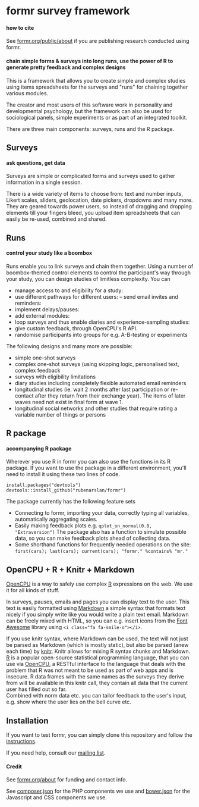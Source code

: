 # formr survey framework
#### how to cite
See [formr.org/public/about](https://formr.org/public/about) if you are publishing research conducted using formr.

#### chain simple forms & surveys into long runs, use the power of R to generate pretty feedback and complex designs

This is a framework that allows you to create simple and complex studies using items spreadsheets for the surveys and "runs" for chaining together various modules. 

The creator and most users of this software work in personality and developmental psychology, but the framework can also be used for sociological panels, simple experiments or as part of an integrated toolkit.

There are three main components: surveys, runs and the R package.

## Surveys
#### ask questions, get data
Surveys are simple or complicated forms and surveys used to gather information in a single session.

There is a wide variety of items to choose from: text and number inputs, Likert scales, sliders, geolocation, date pickers, dropdowns and many more. They are geared towards power users, so instead of dragging and dropping elements till your fingers bleed, you upload item spreadsheets that can easily be re-used, combined and shared.

## Runs
#### control your study like a boombox
Runs enable you to link surveys and chain them together. Using a number of boombox-themed control elements to control the participant's way through your study, you can design studies of limitless complexity. You can

- manage access to and eligibility for a study:
- use different pathways for different users:
– send email invites and reminders:
- implement delays/pauses:
- add external modules:
- loop surveys and thus enable diaries and experience-sampling studies:
- give custom feedback, through OpenCPU's R API.
- randomise participants into groups for e.g. A-B-testing or experiments

The following designs and many more are possible:

- simple one-shot surveys
- complex one-shot surveys (using skipping logic, personalised text, complex feedback
- surveys with eligibility limitations
- diary studies including completely flexible automated email reminders
- longitudinal studies (ie. wait 2 months after last participation or re-contact after they return from their exchange year). The items of later waves need not exist in final form at wave 1.
- longitudinal social networks and other studies that require rating a variable number of things or persons


## R package
#### accompanying R package

Wherever you use R in formr you can also use the functions in its R package. If you want to use the package in a different environment, you'll need to install it using these two lines of code.

	install.packages("devtools")
	devtools::install_github("rubenarslan/formr")

The package currently has the following feature sets

- Connecting to formr, importing your data, correctly typing all variables, automatically aggregating scales.
- Easily making feedback plots e.g. 
  `qplot_on_normal(0.8, "Extraversion")`
  The package also has a function to simulate possible data, so you can make feedback plots ahead of collecting data.
- Some shorthand functions for frequently needed operations on the site:
  `first(cars); last(cars); current(cars); "formr." %contains% "mr."`
	

## OpenCPU + R + Knitr + Markdown
[OpenCPU](https://public.opencpu.org/pages/) is a way to safely use complex [R](http://www.r-project.org/) expressions on the web. We use it for all kinds of stuff.

In surveys, pauses, emails and pages you can display text to the user. This text is easily formatted using [Markdown](http://daringfireball.net/projects/markdown/) a simple syntax that formats text nicely if you simply write like you would write a plain text email. Markdown can be freely mixed with HTML, so you can e.g. insert icons from the [Font Awesome](http://fontawesome.io/icons/) library using `<i class="fa fa-smile-o"></i>`.

If you use knitr syntax, where Markdown can be used, the text will not just be parsed as Markdown (which is mostly static), but also be parsed (anew each time) by [knitr](http://yihui.name/knitr/). Knitr allows for mixing R syntax chunks and Markdown.  
[R](http://www.r-project.org/) is a popular open-source statistical programming language, that you can use via [OpenCPU](https://www.opencpu.org/), a RESTful interface to the language that deals with the problem that R was not meant to be used as part of web apps and is insecure. R data frames with the same names as the surveys they derive from will be available in this knitr call, they contain all data that the current user has filled out so far.  
Combined with norm data etc. you can tailor feedback to the user's input, e.g. show where the user lies on the bell curve etc.

## Installation

If you want to test formr, you can simply clone this repository and follow the [instructions](https://github.com/eliasheithecker/formr.org/blob/master/install/INSTALL.md).

If you need help, consult our [mailing list](https://groups.google.com/forum/#!forum/formr).

#### Credit
See [formr.org/about](https://formr.org/about) for funding and contact info.

See [composer.json](https://github.com/rubenarslan/formr.org/blob/master/composer.json) for the PHP components we use and
[bower.json](https://github.com/rubenarslan/formr.org/blob/master/webroot/assets/bower.json) for the Javascript and CSS components we use.